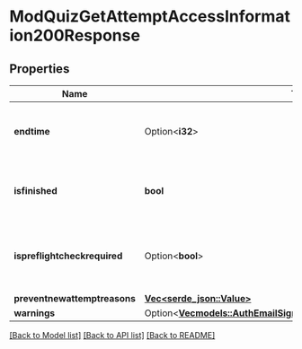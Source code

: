 # ModQuizGetAttemptAccessInformation200Response

## Properties

Name | Type | Description | Notes
------------ | ------------- | ------------- | -------------
**endtime** | Option<**i32**> | When the attempt must be submitted (determined by rules). | [optional][default to null]
**isfinished** | **bool** | Whether there is no way the user will ever be allowed to attempt. | [default to null]
**ispreflightcheckrequired** | Option<**bool**> | whether a check is required before the user                                                                     starts/continues his attempt. | [optional][default to null]
**preventnewattemptreasons** | [**Vec<serde_json::Value>**](serde_json::Value.md) |  | 
**warnings** | Option<[**Vec<models::AuthEmailSignupUser200ResponseWarningsInner>**](auth_email_signup_user_200_response_warnings_inner.md)> |  | [optional]

[[Back to Model list]](../README.md#documentation-for-models) [[Back to API list]](../README.md#documentation-for-api-endpoints) [[Back to README]](../README.md)


